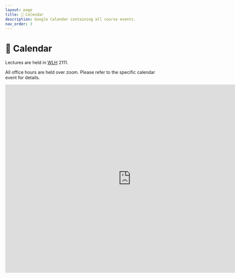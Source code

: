 ```yaml
---
layout: page
title: 📆 Calendar
description: Google Calendar containing all course events.
nav_order: 3
---
```


# 📆 Calendar

Lectures are held in <a href="https://map.concept3d.com/?id=1005#!ct/18312?m/246292?s/Warren%20Lecture%20Hall">WLH</a> 2111.


All office hours are held over zoom. Please refer to the specific calendar event for details. <!-- Office hours held from Monday through Friday are held in [Halıcıoğlu Data Science Institute](https://map.concept3d.com/?id=1005#!m/246301) 155, or Franklin Antonio Hall (please refer to the specific calendar event for details). -->

<!-- Saturday office hours, if any, will be held in a different location; see the corresponding calendar events for details. -->

<!-- <iframe src="https://calendar.google.com/calendar/embed?src=c_256fc13669087ff298adea559179e197d1ee76d29b0ea9d6706c9cd961d9fce6%40group.calendar.google.com&ctz=America%2FLos_Angeles&title&showNav=1&mode=WEEK&showPrint=0" style="border: 0" width="800" height="600" frameborder="0" scrolling="no"></iframe> -->

<iframe src="https://calendar.google.com/calendar/embed?src=c_767765e7a8a61e825a11da727fd8fda65a59d27aeff5d72151428ae925875067%40group.calendar.google.com&ctz=America%2FLos_Angeles" style="border: 0" width="800" height="600" frameborder="0" scrolling="no"></iframe>